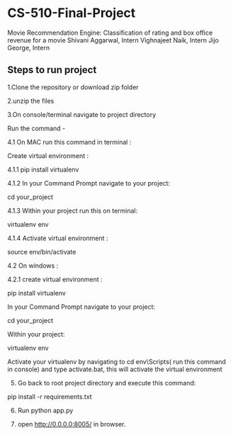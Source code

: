 # CS-510-Final-Project
Movie Recommendation Engine: Classification of rating and box office revenue for a movie
   Shivani Aggarwal, Intern     Vighnajeet Naik, Intern       Jijo George, Intern   

## Steps to run project

1.Clone the repository or download zip folder

2.unzip the files 

3.On console/terminal navigate to project directory

Run the command -

4.1 On MAC run this command in terminal : 

Create virtual environment :

4.1.1 pip install virtualenv

4.1.2 In your Command Prompt navigate to your project:

cd your_project

4.1.3 Within your project run this on terminal:

virtualenv env

4.1.4 Activate virtual environment :

source env/bin/activate

4.2 On windows :

4.2.1 
create virtual environment : 

pip install virtualenv

In your Command Prompt navigate to your project:

cd your_project

Within your project:

virtualenv env

Activate your virtualenv by navigating to cd env\Scripts( run this command in console) and type activate.bat, this will activate the virtual environment

5. Go back to root project directory and execute this command:

pip install -r requirements.txt

6. Run python app.py

7. open http://0.0.0.0:8005/ in browser.
